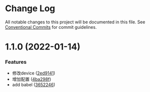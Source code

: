 # Change Log

All notable changes to this project will be documented in this file.
See [Conventional Commits](https://conventionalcommits.org) for commit guidelines.

# 1.1.0 (2022-01-14)


### Features

* 修改device ([2ed9141](https://github.com/frorz1/lerna-pnpm/commit/2ed91412eeb9e47d15c013482ca4479681b8ea49))
* 增加配置 ([4ba298f](https://github.com/frorz1/lerna-pnpm/commit/4ba298f6b7fa3feb851e71a950cb71924fc1c340))
* add babel ([3652246](https://github.com/frorz1/lerna-pnpm/commit/36522463981acf82c286032e5671a2f924fa93c5))

